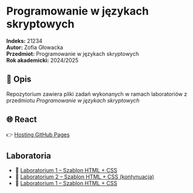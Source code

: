 # Programowanie w językach skryptowych

**Indeks:** 21234  
**Autor:** Zofia Głowacka  
**Przedmiot:** Programowanie w językach skryptowych  
**Rok akademicki:** 2024/2025

## 📘 Opis

Repozytorium zawiera pliki zadań wykonanych w ramach laboratoriów z przedmiotu *Programowanie w językach skryptowych*

## 🌐 React

👉 [Hosting GitHub Pages](https://laritaait.github.io/Prog_Skrypt_2025/)

## Laboratoria
- 🔗 [Laboratorium 1 – Szablon HTML + CSS](https://laritaait.github.io/Prog_Skrypt_2025/Lab1)
- 🔗 [Laboratorium 2 – Szablon HTML + CSS (kontynuacja)](https://laritaait.github.io/Prog_Skrypt_2025/Lab1)
- 🔗 [Laboratorium 1 – Szablon HTML + CSS](https://laritaait.github.io/Prog_Skrypt_2025/Lab3)



